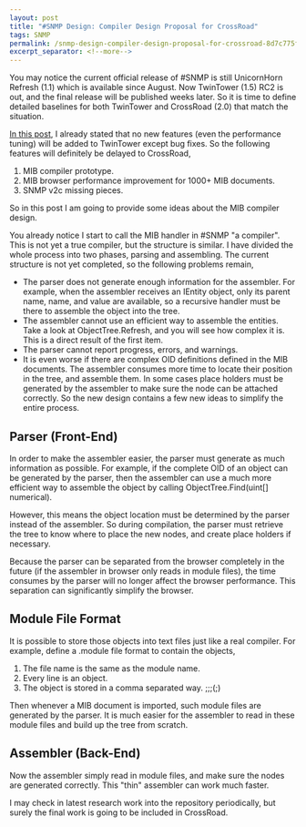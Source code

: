 ```yaml
---
layout: post
title: "#SNMP Design: Compiler Design Proposal for CrossRoad"
tags: SNMP
permalink: /snmp-design-compiler-design-proposal-for-crossroad-8d7c775f3ab8
excerpt_separator: <!--more-->
---
```

You may notice the current official release of #SNMP is still UnicornHorn Refresh (1.1) which is available since August. Now TwinTower (1.5) RC2 is out, and the final release will be published weeks later. So it is time to define detailed baselines for both TwinTower and CrossRoad (2.0) that match the situation.

[In this post](/snmp-design-the-first-performance-analysis-fa3b7f884253), I already stated that no new features (even the performance tuning) will be added to TwinTower except bug fixes. So the following features will definitely be delayed to CrossRoad,

1. MIB compiler prototype.
1. MIB browser performance improvement for 1000+ MIB documents.
1. SNMP v2c missing pieces.

So in this post I am going to provide some ideas about the MIB compiler design.
<!--more-->

You already notice I start to call the MIB handler in #SNMP "a compiler". This is not yet a true compiler, but the structure is similar. I have divided the whole process into two phases, parsing and assembling. The current structure is not yet completed, so the following problems remain,

* The parser does not generate enough information for the assembler. For example, when the assembler receives an IEntity object, only its parent name, name, and value are available, so a recursive handler must be there to assemble the object into the tree.
* The assembler cannot use an efficient way to assemble the entities. Take a look at ObjectTree.Refresh, and you will see how complex it is. This is a direct result of the first item.
* The parser cannot report progress, errors, and warnings.
* It is even worse if there are complex OID definitions defined in the MIB documents. The assembler consumes more time to locate their position in the tree, and assemble them. In some cases place holders must be generated by the assembler to make sure the node can be attached correctly.
So the new design contains a few new ideas to simplify the entire process.

## Parser (Front-End)

In order to make the assembler easier, the parser must generate as much information as possible. For example, if the complete OID of an object can be generated by the parser, then the assembler can use a much more efficient way to assemble the object by calling ObjectTree.Find(uint[] numerical).

However, this means the object location must be determined by the parser instead of the assembler. So during compilation, the parser must retrieve the tree to know where to place the new nodes, and create place holders if necessary.

Because the parser can be separated from the browser completely in the future (if the assembler in browser only reads in module files), the time consumes by the parser will no longer affect the browser performance. This separation can significantly simplify the browser.

## Module File Format

It is possible to store those objects into text files just like a real compiler. For example, define a .module file format to contain the objects,

1. The file name is the same as the module name.
1. Every line is an object.
1. The object is stored in a comma separated way. ;;;(;)

Then whenever a MIB document is imported, such module files are generated by the parser. It is much easier for the assembler to read in these module files and build up the tree from scratch.

## Assembler (Back-End)

Now the assembler simply read in module files, and make sure the nodes are generated correctly. This "thin" assembler can work much faster.

I may check in latest research work into the repository periodically, but surely the final work is going to be included in CrossRoad.
